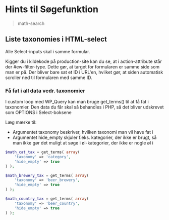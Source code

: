 # Hints til Søgefunktion
> math-search

## Liste taxonomies i HTML-select
Alle Select-inputs skal i samme formular.

Kigger du i kildekode på production-site kan du se, at i action-attribute står der #ew-filter-type. Dette gør, at target for formularen er samme side som man er på. Der bliver bare sat et ID i URL'en, hvilket gør, at siden automatisk scroller ned til formularen med samme ID.

### Få fat i all data vedr. taxonomier
I custom loop med WP_Query kan man bruge get_terms() til at få fat i taxonomier. Den data du får skal så behandles i PHP, så det bliver udskrevet som OPTIONS i Select-boksene

Læg mærke til:
- Argumentet taxonomy beskriver, hvilken taxonomi man vil have fat i
- Argumentet hide_empty skjuler f.eks. kategorier, der ikke er brugt, så man ikke gør det muligt at søge i øl-kategorier, der ikke er nogle øl i

```PHP
$math_cat_tax = get_terms( array(
    'taxonomy' => 'category',
    'hide_empty' => true
) );

$math_brewery_tax = get_terms( array(
    'taxonomy' => 'beer_brewery',
    'hide_empty' => true
) );

$math_country_tax = get_terms( array(
    'taxonomy' => 'beer_country',
    'hide_empty' => true
) );
```